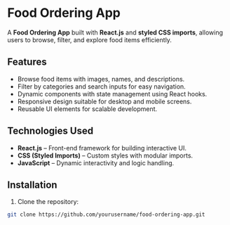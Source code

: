 # Food Ordering App

A **Food Ordering App** built with **React.js** and **styled CSS imports**, allowing users to browse, filter, and explore food items efficiently.  

## Features
- Browse food items with images, names, and descriptions.
- Filter by categories and search inputs for easy navigation.
- Dynamic components with state management using React hooks.
- Responsive design suitable for desktop and mobile screens.
- Reusable UI elements for scalable development.

## Technologies Used
- **React.js** – Front-end framework for building interactive UI.
- **CSS (Styled Imports)** – Custom styles with modular imports.
- **JavaScript** – Dynamic interactivity and logic handling.

## Installation
1. Clone the repository:  
```bash
git clone https://github.com/yourusername/food-ordering-app.git
